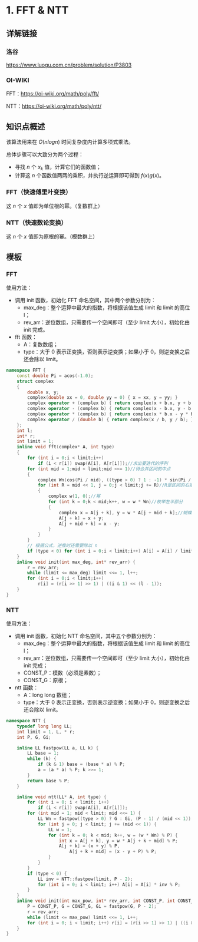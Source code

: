 # 1. FFT & NTT



## 详解链接

### 洛谷

https://www.luogu.com.cn/problem/solution/P3803

### OI-WIKI

FFT：https://oi-wiki.org/math/poly/fft/

NTT：https://oi-wiki.org/math/poly/ntt/



## 知识点概述

该算法用来在 $O(nlogn)$ 时间复杂度内计算多项式乘法。

总体步骤可以大致分为两个过程：

- 寻找 $n$ 个 $x_k$ 值，计算它们的函数值；
- 计算这 $n$ 个函数值两两的乘积，并执行逆运算即可得到 $f(x)g(x)$。

### FFT（快速傅里叶变换）

这 $n$ 个 $x$ 值即为单位根的幂。（复数群上）

### NTT（快速数论变换）

这 $n$ 个 $x$ 值即为原根的幂。（模数群上）



## 模板

### FFT

使用方法：

- 调用 init 函数，初始化 FFT 命名空间，其中两个参数分别为：
  - max_deg：整个运算中最大的指数，将根据该值生成 limit 和 limit 的高位 l；
  - rev_arr：逆位数组，只需要传一个空间即可（至少 limit 大小），初始化由 init 完成。
- fft 函数：
  - A：复数数组；
  - type：大于 0 表示正变换，否则表示逆变换；如果小于 0，则逆变换之后还会除以 limit。

```cpp
namespace FFT {
    const double Pi = acos(-1.0);
    struct complex
    {
        double x, y;
        complex(double xx = 0, double yy = 0) { x = xx, y = yy; }
        complex operator + (complex b) { return complex(x + b.x, y + b.y); }
        complex operator - (complex b) { return complex(x - b.x, y - b.y); }
        complex operator * (complex b) { return complex(x * b.x - y * b.y, x * b.y + y * b.x); }
        complex operator / (double b) { return complex(x / b, y / b); }
    };
    int l;
    int* r;
    int limit = 1;
    inline void fft(complex* A, int type)
    {
        for (int i = 0;i < limit;i++)
            if (i < r[i]) swap(A[i], A[r[i]]);//求出要迭代的序列 
        for (int mid = 1;mid < limit;mid <<= 1)//待合并区间的中点
        {
            complex Wn(cos(Pi / mid), ((type > 0) ? 1 : -1) * sin(Pi / mid)); //单位根 
            for (int R = mid << 1, j = 0;j < limit;j += R)//R是区间的右端点，j表示前已经到哪个位置了 
            {
                complex w(1, 0);//幂 
                for (int k = 0;k < mid;k++, w = w * Wn)//枚举左半部分 
                {
                    complex x = A[j + k], y = w * A[j + mid + k];//蝴蝶效应 
                    A[j + k] = x + y;
                    A[j + mid + k] = x - y;
                }
            }
        }
        // 根据公式，逆推时还需要除以 n
        if (type < 0) for (int i = 0;i < limit;i++) A[i] = A[i] / limit;
    }
    inline void init(int max_deg, int* rev_arr) {
        r = rev_arr;
        while (limit <= max_deg) limit <<= 1, l++;
        for (int i = 0;i < limit;i++)
            r[i] = (r[i >> 1] >> 1) | ((i & 1) << (l - 1));
    }
}
```

### NTT

使用方法：

- 调用 init 函数，初始化 NTT 命名空间，其中五个参数分别为：
  - max_deg：整个运算中最大的指数，将根据该值生成 limit 和 limit 的高位 l；
  - rev_arr：逆位数组，只需要传一个空间即可（至少 limit 大小），初始化由 init 完成；
  - CONST_P：模数（必须是素数）；
  - CONST_G：原根；
- ntt 函数：
  - A：long long 数组；
  - type：大于 0 表示正变换，否则表示逆变换；如果小于 0，则逆变换之后还会除以 limit。

```cpp
namespace NTT {
    typedef long long LL;
    int limit = 1, L, * r;
    int P, G, Gi;

    inline LL fastpow(LL a, LL k) {
        LL base = 1;
        while (k) {
            if (k & 1) base = (base * a) % P;
            a = (a * a) % P; k >>= 1;
        }
        return base % P;
    }

    inline void ntt(LL* A, int type) {
        for (int i = 0; i < limit; i++)
            if (i < r[i]) swap(A[i], A[r[i]]);
        for (int mid = 1; mid < limit; mid <<= 1) {
            LL Wn = fastpow((type > 0) ? G : Gi, (P - 1) / (mid << 1));
            for (int j = 0; j < limit; j += (mid << 1)) {
                LL w = 1;
                for (int k = 0; k < mid; k++, w = (w * Wn) % P) {
                    int x = A[j + k], y = w * A[j + k + mid] % P;
                    A[j + k] = (x + y) % P,
                        A[j + k + mid] = (x - y + P) % P;
                }
            }
        }
        if (type < 0) {
            LL inv = NTT::fastpow(limit, P - 2);
            for (int i = 0; i < limit; i++) A[i] = A[i] * inv % P;
        }
    }
    inline void init(int max_pow, int* rev_arr, int CONST_P, int CONST_G) {
        P = CONST_P, G = CONST_G, Gi = fastpow(G, P - 2);
        r = rev_arr;
        while (limit <= max_pow) limit <<= 1, L++;
        for (int i = 0; i < limit; i++) r[i] = (r[i >> 1] >> 1) | ((i & 1) << (L - 1));
    }
}
```

